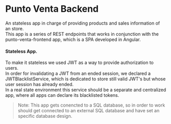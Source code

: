 # Punto Venta Backend
An stateless app in charge of providing products and sales information of an store.  
This app is a series of REST endpoints that works in conjunction with the punto-venta-frontend app, which is a SPA developed in Angular.

#### Stateless App.
To make it stateless we used JWT as a way to provide authorization to users.  
In order for invalidating a JWT from an ended session, we declared a JWTBlacklistService, which is dedicated to store still valid JWT's but whose user session has already ended.  
In a real state environment this service should be a separate and centralized app, where all apps can declare its blacklisted tokens.

>Note: This app gets conencted to a SQL database, so in order to work should get connected to an external SQL database and have set an specific database design.
